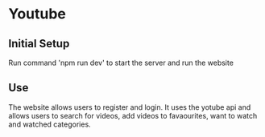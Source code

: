# Youtube

## Initial Setup
Run command 'npm run dev' to start the server and run the website

## Use
The website allows users to register and login. It uses the yotube api and allows users to search for videos, add videos to favaourites, want to watch and watched categories.
